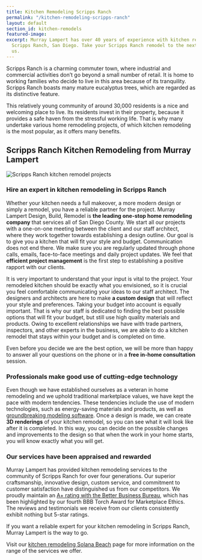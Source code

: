 ```yaml
---
title: Kitchen Remodeling Scripps Ranch
permalink: "/kitchen-remodeling-scripps-ranch"
layout: default
section_id: kitchen-remodels
featured-image: 
excerpt: Murray Lampert has over 40 years of experience with kitchen remodeling in
  Scripps Ranch, San Diego. Take your Scripps Ranch remodel to the next level with
  us.
---
```


Scripps Ranch is a charming commuter town, where industrial and commercial activities don’t go beyond a small number of retail. It is home to working families who decide to live in this area because of its tranquility. Scripps Ranch boasts many mature eucalyptus trees, which are regarded as its distinctive feature.

This relatively young community of around 30,000 residents is a nice and welcoming place to live. Its residents invest in their property, because it provides a safe haven from the stressful working life. That is why many undertake various home remodeling projects, of which kitchen remodeling is the most popular, as it offers many benefits.

## Scripps Ranch Kitchen Remodeling from Murray Lampert

![Scripps Ranch kitchen remodel projects](/uploads/widder-johnson-kitchen-remodel-after.jpg)

### Hire an expert in kitchen remodeling in Scripps Ranch

Whether your kitchen needs a full makeover, a more modern design or simply a remodel, you have a reliable partner for the project. Murray Lampert Design, Build, Remodel is <strong>the leading one-stop home remodeling company</strong> that services all of San Diego County. We start all our projects with a one-on-one meeting between the client and our staff architect, where they work together towards establishing a design outline. Our goal is to give you a kitchen that will fit your style and budget. Communication does not end there. We make sure you are regularly updated through phone calls, emails, face-to-face meetings and daily project updates. We feel that <strong>efficient project management</strong> is the first step to establishing a positive rapport with our clients.

It is very important to understand that your input is vital to the project. Your remodeled kitchen should be exactly what you envisioned, so it is crucial you feel comfortable communicating your ideas to our staff architect. The designers and architects are here to make <strong>a custom design</strong> that will reflect your style and preferences. Taking your budget into account is equally important. That is why our staff is dedicated to finding the best possible options that will fit your budget, but still use high quality materials and products. Owing to excellent relationships we have with trade partners, inspectors, and other experts in the business, we are able to do a kitchen remodel that stays within your budget and is completed on time.

Even before you decide we are the best option, we will be more than happy to answer all your questions on the phone or in a <strong>free in-home consultation</strong> session.

### Professionals make good use of cutting-edge technology

Even though we have established ourselves as a veteran in home remodeling and we uphold traditional marketplace values, we have kept the pace with modern tendencies. These tendencies include the use of modern technologies, such as energy-saving materials and products, as well as <a href="http://murraylampert.com/3d-architectural-rendering-services/">groundbreaking modeling software</a>. Once a design is made, we can create <strong>3D renderings</strong> of your kitchen remodel, so you can see what it will look like after it is completed. In this way, you can decide on the possible changes and improvements to the design so that when the work in your home starts, you will know exactly what you will get.

### Our services have been appraised and rewarded

Murray Lampert has provided kitchen remodeling services to the community of Scripps Ranch for over four generations. Our superior craftsmanship, innovative design, custom service, and commitment to customer satisfaction have distinguished us from our competitors. We proudly maintain an <a href="http://murraylampert.com/another-better-business-bureau-torch-award/">A+ rating with the Better Business Bureau</a>, which has been highlighted by our fourth BBB Torch Award for Marketplace Ethics. The reviews and testimonials we receive from our clients consistently exhibit nothing but 5-star ratings.

If you want a reliable expert for your kitchen remodeling in Scripps Ranch, Murray Lampert is the way to go.

Visit our <a href="http://murraylampert.com/kitchen-remodeling-solana-beach">kitchen remodeling Solana Beach</a> page for more information on the range of the services we offer.
